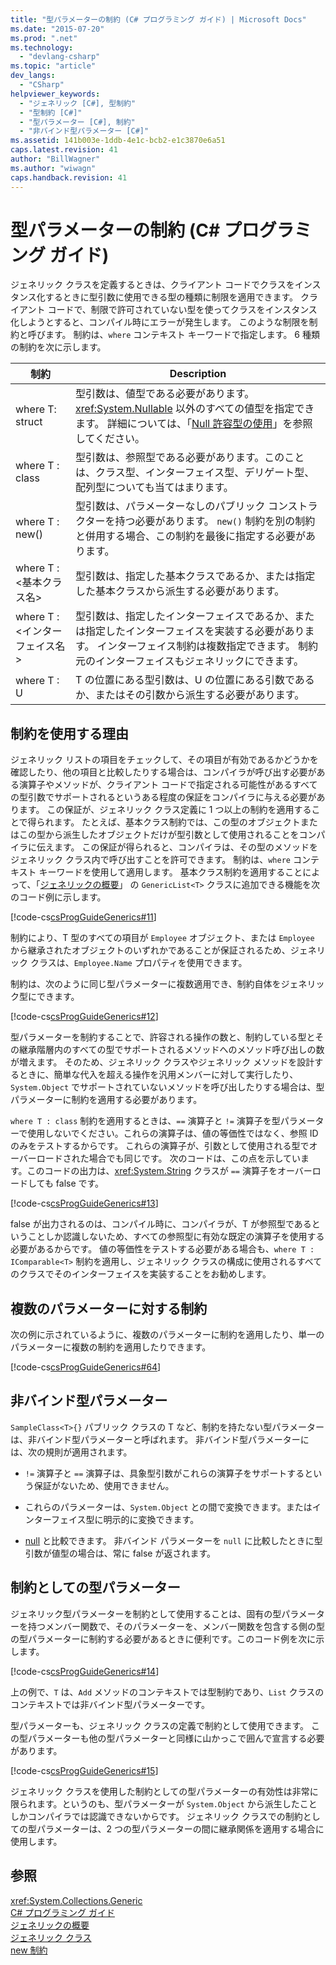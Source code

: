 ```yaml
---
title: "型パラメーターの制約 (C# プログラミング ガイド) | Microsoft Docs"
ms.date: "2015-07-20"
ms.prod: ".net"
ms.technology: 
  - "devlang-csharp"
ms.topic: "article"
dev_langs: 
  - "CSharp"
helpviewer_keywords: 
  - "ジェネリック [C#], 型制約"
  - "型制約 [C#]"
  - "型パラメーター [C#], 制約"
  - "非バインド型パラメーター [C#]"
ms.assetid: 141b003e-1ddb-4e1c-bcb2-e1c3870e6a51
caps.latest.revision: 41
author: "BillWagner"
ms.author: "wiwagn"
caps.handback.revision: 41
---
```

# 型パラメーターの制約 (C# プログラミング ガイド)
ジェネリック クラスを定義するときは、クライアント コードでクラスをインスタンス化するときに型引数に使用できる型の種類に制限を適用できます。  クライアント コードで、制限で許可されていない型を使ってクラスをインスタンス化しようとすると、コンパイル時にエラーが発生します。  このような制限を制約と呼びます。  制約は、`where` コンテキスト キーワードで指定します。  6 種類の制約を次に示します。  
  
|制約|Description|  
|--------|-----------------|  
|where T: struct|型引数は、値型である必要があります。  <xref:System.Nullable> 以外のすべての値型を指定できます。  詳細については、「[Null 許容型の使用](../../../csharp/programming-guide/nullable-types/using-nullable-types.md)」を参照してください。|  
|where T : class|型引数は、参照型である必要があります。このことは、クラス型、インターフェイス型、デリゲート型、配列型についても当てはまります。|  
|where T : new\(\)|型引数は、パラメーターなしのパブリック コンストラクターを持つ必要があります。  `new()` 制約を別の制約と併用する場合、この制約を最後に指定する必要があります。|  
|where T : \<基本クラス名\>|型引数は、指定した基本クラスであるか、または指定した基本クラスから派生する必要があります。|  
|where T : \<インターフェイス名\>|型引数は、指定したインターフェイスであるか、または指定したインターフェイスを実装する必要があります。  インターフェイス制約は複数指定できます。  制約元のインターフェイスもジェネリックにできます。|  
|where T : U|T の位置にある型引数は、U の位置にある引数であるか、またはその引数から派生する必要があります。|  
  
## 制約を使用する理由  
 ジェネリック リストの項目をチェックして、その項目が有効であるかどうかを確認したり、他の項目と比較したりする場合は、コンパイラが呼び出す必要がある演算子やメソッドが、クライアント コードで指定される可能性があるすべての型引数でサポートされるというある程度の保証をコンパイラに与える必要があります。  この保証が、ジェネリック クラス定義に 1 つ以上の制約を適用することで得られます。  たとえば、基本クラス制約では、この型のオブジェクトまたはこの型から派生したオブジェクトだけが型引数として使用されることをコンパイラに伝えます。  この保証が得られると、コンパイラは、その型のメソッドをジェネリック クラス内で呼び出すことを許可できます。  制約は、`where` コンテキスト キーワードを使用して適用します。  基本クラス制約を適用することによって、「[ジェネリックの概要](../../../csharp/programming-guide/generics/introduction-to-generics.md)」 の `GenericList<T>` クラスに追加できる機能を次のコード例に示します。  
  
 [!code-cs[csProgGuideGenerics#11](../../../csharp/programming-guide/generics/codesnippet/csharp/constraints-on-type-para_1.cs)]  
  
 制約により、T 型のすべての項目が `Employee` オブジェクト、または `Employee` から継承されたオブジェクトのいずれかであることが保証されるため、ジェネリック クラスは、`Employee.Name` プロパティを使用できます。  
  
 制約は、次のように同じ型パラメーターに複数適用でき、制約自体をジェネリック型にできます。  
  
 [!code-cs[csProgGuideGenerics#12](../../../csharp/programming-guide/generics/codesnippet/csharp/constraints-on-type-para_2.cs)]  
  
 型パラメーターを制約することで、許容される操作の数と、制約している型とその継承階層内のすべての型でサポートされるメソッドへのメソッド呼び出しの数が増えます。  そのため、ジェネリック クラスやジェネリック メソッドを設計するときに、簡単な代入を超える操作を汎用メンバーに対して実行したり、`System.Object` でサポートされていないメソッドを呼び出したりする場合は、型パラメーターに制約を適用する必要があります。  
  
 `where T : class` 制約を適用するときは、`==` 演算子と `!=` 演算子を型パラメーターで使用しないでください。これらの演算子は、値の等価性ではなく、参照 ID のみをテストするからです。  これらの演算子が、引数として使用される型でオーバーロードされた場合でも同じです。  次のコードは、この点を示しています。このコードの出力は、<xref:System.String> クラスが `==` 演算子をオーバーロードしても false です。  
  
 [!code-cs[csProgGuideGenerics#13](../../../csharp/programming-guide/generics/codesnippet/csharp/constraints-on-type-para_3.cs)]  
  
 false が出力されるのは、コンパイル時に、コンパイラが、T が参照型であるということしか認識しないため、すべての参照型に有効な既定の演算子を使用する必要があるからです。  値の等価性をテストする必要がある場合も、`where T : IComparable<T>` 制約を適用し、ジェネリック クラスの構成に使用されるすべてのクラスでそのインターフェイスを実装することをお勧めします。  
  
## 複数のパラメーターに対する制約  
 次の例に示されているように、複数のパラメーターに制約を適用したり、単一のパラメーターに複数の制約を適用したりできます。  
  
 [!code-cs[csProgGuideGenerics#64](../../../csharp/programming-guide/generics/codesnippet/csharp/constraints-on-type-para_4.cs)]  
  
## 非バインド型パラメーター  
 `SampleClass<T>{}` パブリック クラスの T など、制約を持たない型パラメーターは、非バインド型パラメーターと呼ばれます。  非バインド型パラメーターには、次の規則が適用されます。  
  
-   `!=` 演算子と `==` 演算子は、具象型引数がこれらの演算子をサポートするという保証がないため、使用できません。  
  
-   これらのパラメーターは、`System.Object` との間で変換できます。またはインターフェイス型に明示的に変換できます。  
  
-   [null](../../../csharp/language-reference/keywords/null.md) と比較できます。  非バインド パラメーターを `null` に比較したときに型引数が値型の場合は、常に false が返されます。  
  
## 制約としての型パラメーター  
 ジェネリック型パラメーターを制約として使用することは、固有の型パラメーターを持つメンバー関数で、そのパラメーターを、メンバー関数を包含する側の型の型パラメーターに制約する必要があるときに便利です。このコード例を次に示します。  
  
 [!code-cs[csProgGuideGenerics#14](../../../csharp/programming-guide/generics/codesnippet/csharp/constraints-on-type-para_5.cs)]  
  
 上の例で、`T` は、`Add` メソッドのコンテキストでは型制約であり、`List` クラスのコンテキストでは非バインド型パラメーターです。  
  
 型パラメーターも、ジェネリック クラスの定義で制約として使用できます。  この型パラメーターも他の型パラメーターと同様に山かっこで囲んで宣言する必要があります。  
  
 [!code-cs[csProgGuideGenerics#15](../../../csharp/programming-guide/generics/codesnippet/csharp/constraints-on-type-para_6.cs)]  
  
 ジェネリック クラスを使用した制約としての型パラメーターの有効性は非常に限られます。というのも、型パラメーターが `System.Object` から派生したことしかコンパイラでは認識できないからです。  ジェネリック クラスでの制約としての型パラメーターは、2 つの型パラメーターの間に継承関係を適用する場合に使用します。  
  
## 参照  
 <xref:System.Collections.Generic>   
 [C\# プログラミング ガイド](../../../csharp/programming-guide/index.md)   
 [ジェネリックの概要](../../../csharp/programming-guide/generics/introduction-to-generics.md)   
 [ジェネリック クラス](../../../csharp/programming-guide/generics/generic-classes.md)   
 [new 制約](../../../csharp/language-reference/keywords/new-constraint.md)
